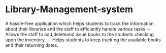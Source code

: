# Library-Management-system

A hassle-free application which helps students to track the information about their libraries and the staff to efficiently handle various tasks
-- Allows the staff to add,deleteand issue books to the students checking upon the inventory.
-- Helps students to keep track og the available books and their returning dates.

